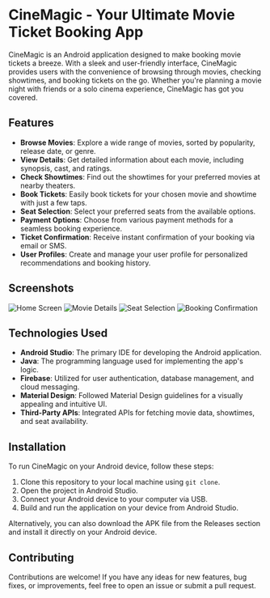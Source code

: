 # CineMagic - Your Ultimate Movie Ticket Booking App

CineMagic is an Android application designed to make booking movie tickets a breeze. With a sleek and user-friendly interface, CineMagic provides users with the convenience of browsing through movies, checking showtimes, and booking tickets on the go. Whether you're planning a movie night with friends or a solo cinema experience, CineMagic has got you covered.

## Features

- **Browse Movies**: Explore a wide range of movies, sorted by popularity, release date, or genre.
- **View Details**: Get detailed information about each movie, including synopsis, cast, and ratings.
- **Check Showtimes**: Find out the showtimes for your preferred movies at nearby theaters.
- **Book Tickets**: Easily book tickets for your chosen movie and showtime with just a few taps.
- **Seat Selection**: Select your preferred seats from the available options.
- **Payment Options**: Choose from various payment methods for a seamless booking experience.
- **Ticket Confirmation**: Receive instant confirmation of your booking via email or SMS.
- **User Profiles**: Create and manage your user profile for personalized recommendations and booking history.

## Screenshots

![Home Screen](screenshots/home_screen.jpg)
![Movie Details](screenshots/movie_details.jpg)
![Seat Selection](screenshots/seat_selection.jpg)
![Booking Confirmation](screenshots/booking_confirmation.jpg)

## Technologies Used

- **Android Studio**: The primary IDE for developing the Android application.
- **Java**: The programming language used for implementing the app's logic.
- **Firebase**: Utilized for user authentication, database management, and cloud messaging.
- **Material Design**: Followed Material Design guidelines for a visually appealing and intuitive UI.
- **Third-Party APIs**: Integrated APIs for fetching movie data, showtimes, and seat availability.

## Installation

To run CineMagic on your Android device, follow these steps:

1. Clone this repository to your local machine using `git clone`.
2. Open the project in Android Studio.
3. Connect your Android device to your computer via USB.
4. Build and run the application on your device from Android Studio.

Alternatively, you can also download the APK file from the Releases section and install it directly on your Android device.

## Contributing

Contributions are welcome! If you have any ideas for new features, bug fixes, or improvements, feel free to open an issue or submit a pull request.
